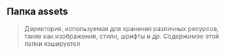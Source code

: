 ## Папка assets ##

>Дериктория, используемая для хранения различных ресурсов, такие как изображения, стили, шрифты и др. Содержимое этой папки кэшируется 